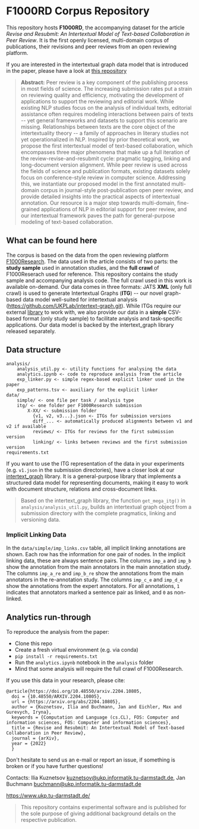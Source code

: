 # F1000RD Corpus Repository

This repository hosts **F1000RD**, the accompanying dataset for the article _Revise and Resubmit: An Intertextual Model of Text-based Collaboration in Peer Review_. It is the first openly licensed, multi-domain corpus of publications, their revisions and peer reviews from an open reviewing platform.

If you are interested in the intertextual graph data model that is introduced in the paper, please have a look at [this repository](https://github.com/UKPLab/intertext-graph.git)

> **Abstract:** Peer review is a key component of the publishing process in most fields of science. The increasing submission rates put a strain on reviewing quality and efficiency, motivating the development of applications to support the reviewing and editorial work. While existing NLP studies focus on the analysis of individual texts, editorial assistance often requires modeling interactions between pairs of texts -- yet general frameworks and datasets to support this scenario are missing. Relationships between texts are the core object of the intertextuality theory -- a family of approaches in literary studies not yet operationalized in NLP. Inspired by prior theoretical work, we propose the first intertextual model of text-based collaboration, which encompasses three major phenomena that make up a full iteration of the review-revise-and-resubmit cycle: pragmatic tagging, linking and long-document version alignment. While peer review is used across the fields of science and publication formats, existing datasets solely focus on conference-style review in computer science. Addressing this, we instantiate our proposed model in the first annotated multi-domain corpus in journal-style post-publication open peer review, and provide detailed insights into the practical aspects of intertextual annotation. Our resource is a major step towards multi-domain, fine-grained applications of NLP in editorial support for peer review, and our intertextual framework paves the path for general-purpose modeling of text-based collaboration.

## What can be found here

The corpus is based on the data from the open reviewing platform [F1000Research](https://f1000research.com). The data used in the article consists of two parts: the **study sample** used in annotation studies, and the **full crawl** of F1000Reserach used for reference.
This repository contains the study sample and accompanying analysis code. The full crawl used in this work is available on-demand. Our data comes in three formats: JATS **XML** (only full crawl) is used to generate Intertextual Graphs (**ITG**) -- our novel graph-based data model well-suited for intertextual analysis (https://github.com/UKPLab/intertext-graph.git). While ITGs require our external [library](https://github.com/UKPLab/intertext-graph.git) to work with, we also provide our data in a **simple** CSV-based format (only study sample) to facilitate analysis and task-specific applications. Our data model is backed by the intertext_graph library released separately.

## Data structure

```
analysis/
    analysis_util.py <- utility functions for analysing the data
    analytics.ipynb <- code to reproduce analysis from the article
    exp_linker.py <- simple regex-based explicit linker used in the paper
    exp_patterns.tsv <- auxiliary for the explicit linker
data/
    simple/ <- one file per task / analysis type
    itg/ <- one folder per F1000Research submission
        X-XX/ <- submission folder
          {v1, v2, v3...}.json <- ITGs for submission versions
          diff_... <- automatically produced alignments between v1 and v2 if available
          reviews/ <- ITGs for reviews for the first submission version
          linking/ <- links between reviews and the first submission version
requirements.txt
```

If you want to use the ITG representation of the data in your experiments (e.g. `v1.json` in the submission directories), have a closer look at our [intertext_graph](https://github.com/UKPLab/intertext-graph.git) library. It is a general-purpose library that implements a structured data model for representing documents, making it easy to work with document structure, relations and cross-document links. 
>Based on the intertext_graph library, the function `get_mega_itg()` in `analysis/analysis_util.py`, builds an intertextual graph object from a submission directory with the complete pragmatics, linking and versioning data.

### Implicit Linking Data

In the `data/simple/imp_links.csv` table, all implicit linking annotations are shown. Each row has the information for one pair of nodes. In the implicit linking data, these are always sentence pairs. The columns `imp_a` and `imp_b` show the annotation from the main annotators in the main annotation study. The columns `imp_a_re` and `imp_b_re` show the annotations from the main annotators in the re-annotation study. The columns `imp_c_e` and `imp_d_e` show the annotations from the expert annotators. For all annotations, `1` indicates that annotators marked a sentence pair as linked, and `0` as non-linked.

## Analytics run-through

To reproduce the analysis from the paper:
* Clone this repo
* Create a fresh virtual environment (e.g. via conda)
* `pip install -r requirements.txt`
* Run the `analytics.ipynb` notebook in the `analysis` folder
* Mind that some analysis will require the full crawl of F1000Research.

If you use this data in your research, please cite:

```
@article{https://doi.org/10.48550/arxiv.2204.10805,
  doi = {10.48550/ARXIV.2204.10805},
  url = {https://arxiv.org/abs/2204.10805},
  author = {Kuznetsov, Ilia and Buchmann, Jan and Eichler, Max and Gurevych, Iryna},
  keywords = {Computation and Language (cs.CL), FOS: Computer and information sciences, FOS: Computer and information sciences},
  title = {Revise and Resubmit: An Intertextual Model of Text-based Collaboration in Peer Review},
  journal = {arXiv},
  year = {2022}
  }
```

Don't hesitate to send us an e-mail or report an issue, if something is broken or if you have further questions!

Contacts: Ilia Kuznetsov kuznetsov@ukp.informatik.tu-darmstadt.de, Jan Buchmann buchmann@ukp.informatik.tu-darmstadt.de

https://www.ukp.tu-darmstadt.de/

> This repository contains experimental software and is published for the sole purpose of giving additional background details on the respective publication. 




